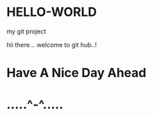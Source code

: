 # HELLO-WORLD

my git project

hii there... welcome to git hub..!

# Have A Nice Day Ahead

# .....^-^.....
